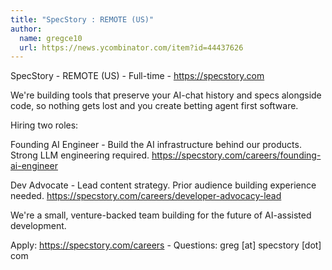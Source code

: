 ```yaml
---
title: "SpecStory : REMOTE (US)"
author:
  name: gregce10
  url: https://news.ycombinator.com/item?id=44437626
---
```

SpecStory - REMOTE (US) - Full-time - <a href="https:&#x2F;&#x2F;specstory.com" rel="nofollow">https:&#x2F;&#x2F;specstory.com</a>

We&#x27;re building tools that preserve your AI-chat history and specs alongside code, so nothing gets lost and you create betting agent first software.

Hiring two roles:

Founding AI Engineer - Build the AI infrastructure behind our products. Strong LLM  engineering required. <a href="https:&#x2F;&#x2F;specstory.com&#x2F;careers&#x2F;founding-ai-engineer" rel="nofollow">https:&#x2F;&#x2F;specstory.com&#x2F;careers&#x2F;founding-ai-engineer</a>

Dev Advocate - Lead content strategy. Prior audience building experience needed. <a href="https:&#x2F;&#x2F;specstory.com&#x2F;careers&#x2F;developer-advocacy-lead" rel="nofollow">https:&#x2F;&#x2F;specstory.com&#x2F;careers&#x2F;developer-advocacy-lead</a>

We&#x27;re a small, venture-backed team building for the future of AI-assisted development.

Apply: <a href="https:&#x2F;&#x2F;specstory.com&#x2F;careers" rel="nofollow">https:&#x2F;&#x2F;specstory.com&#x2F;careers</a> - Questions: greg [at] specstory [dot] com
<JobApplication />
